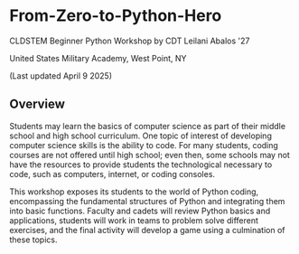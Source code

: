 # From-Zero-to-Python-Hero
CLDSTEM Beginner Python Workshop by CDT Leilani Abalos '27

United States Military Academy, West Point, NY

(Last updated April 9 2025)

## Overview
Students may learn the basics of computer science as part of their middle school and high school curriculum. One topic of interest of developing computer science skills is the ability to code. For many students, coding courses are not offered until high school; even then, some schools may not have the resources to provide students the technological necessary to code, such as computers, internet, or coding consoles. 

This workshop exposes its students to the world of Python coding, encompassing the fundamental structures of Python and integrating them into basic functions. Faculty and cadets will review Python basics and applications, students will work in teams to problem solve different exercises, and the final activity will develop a game using a culmination of these topics.
